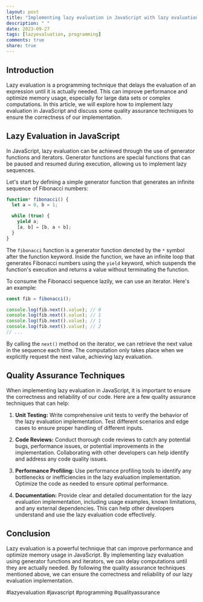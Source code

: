 ```yaml
---
layout: post
title: "Implementing lazy evaluation in JavaScript with lazy evaluation quality assurance techniques"
description: " "
date: 2023-09-27
tags: [lazyevaluation, programming]
comments: true
share: true
---
```


## Introduction

Lazy evaluation is a programming technique that delays the evaluation of an expression until it is actually needed. This can improve performance and optimize memory usage, especially for large data sets or complex computations. In this article, we will explore how to implement lazy evaluation in JavaScript and discuss some quality assurance techniques to ensure the correctness of our implementation.

## Lazy Evaluation in JavaScript

In JavaScript, lazy evaluation can be achieved through the use of generator functions and iterators. Generator functions are special functions that can be paused and resumed during execution, allowing us to implement lazy sequences.

Let's start by defining a simple generator function that generates an infinite sequence of Fibonacci numbers:

```javascript
function* fibonacci() {
  let a = 0, b = 1;

  while (true) {
    yield a;
    [a, b] = [b, a + b];
  }
}
```

The `fibonacci` function is a generator function denoted by the `*` symbol after the function keyword. Inside the function, we have an infinite loop that generates Fibonacci numbers using the `yield` keyword, which suspends the function's execution and returns a value without terminating the function.

To consume the Fibonacci sequence lazily, we can use an iterator. Here's an example:

```javascript
const fib = fibonacci();

console.log(fib.next().value); // 0
console.log(fib.next().value); // 1
console.log(fib.next().value); // 1
console.log(fib.next().value); // 2
// ...
```

By calling the `next()` method on the iterator, we can retrieve the next value in the sequence each time. The computation only takes place when we explicitly request the next value, achieving lazy evaluation.

## Quality Assurance Techniques

When implementing lazy evaluation in JavaScript, it is important to ensure the correctness and reliability of our code. Here are a few quality assurance techniques that can help:

1. **Unit Testing:** Write comprehensive unit tests to verify the behavior of the lazy evaluation implementation. Test different scenarios and edge cases to ensure proper handling of different inputs.

2. **Code Reviews:** Conduct thorough code reviews to catch any potential bugs, performance issues, or potential improvements in the implementation. Collaborating with other developers can help identify and address any code quality issues.

3. **Performance Profiling:** Use performance profiling tools to identify any bottlenecks or inefficiencies in the lazy evaluation implementation. Optimize the code as needed to ensure optimal performance.

4. **Documentation:** Provide clear and detailed documentation for the lazy evaluation implementation, including usage examples, known limitations, and any external dependencies. This can help other developers understand and use the lazy evaluation code effectively.

## Conclusion

Lazy evaluation is a powerful technique that can improve performance and optimize memory usage in JavaScript. By implementing lazy evaluation using generator functions and iterators, we can delay computations until they are actually needed. By following the quality assurance techniques mentioned above, we can ensure the correctness and reliability of our lazy evaluation implementation.

#lazyevaluation #javascript #programming #qualityassurance